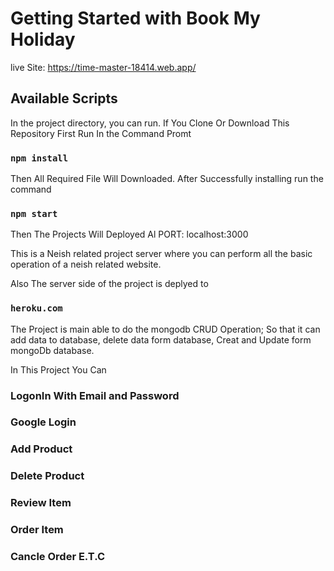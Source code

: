 # Getting Started with Book My Holiday
 live Site: https://time-master-18414.web.app/



## Available Scripts

In the project directory, you can run.
If You Clone Or Download This Repository First Run In the Command Promt 

### `npm install`

Then All Required File Will Downloaded.
After Successfully installing run the command

### `npm start`

Then The Projects Will Deployed Al PORT: localhost:3000

This is a Neish related project server where you can perform all the basic operation of a neish related website.

Also The server side of the project is deplyed to 
### `heroku.com`

The Project is main able to do the mongodb CRUD Operation;
So that it can add data to database,
delete data form database, Creat and Update form mongoDb database.

In This Project You Can
### LogonIn With Email and Password
### Google Login
### Add Product
### Delete Product
### Review Item
### Order Item
### Cancle Order E.T.C






